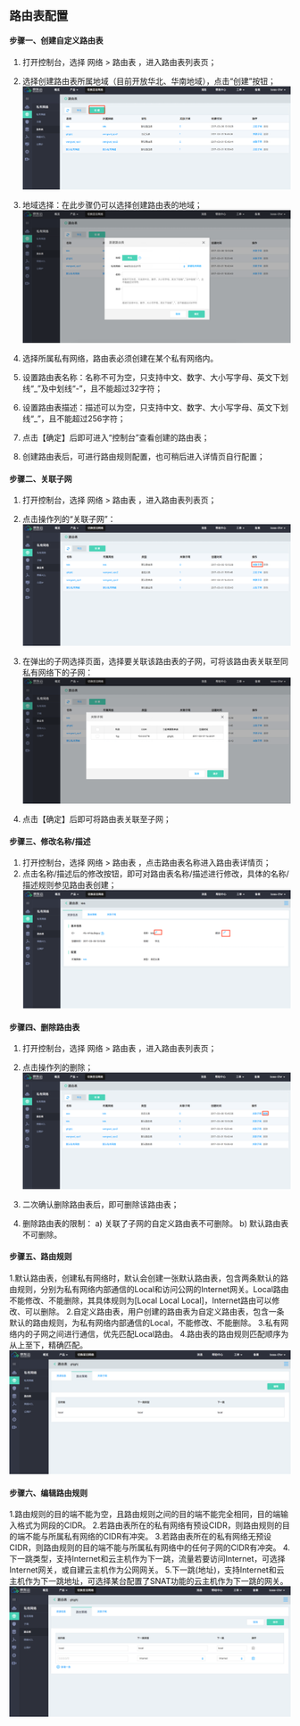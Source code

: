 ## **路由表配置**

#### **步骤一、创建自定义路由表**

1. 打开控制台，选择 网络 > 路由表 ，进入路由表列表页；
2. 选择创建路由表所属地域（目前开放华北、华南地域），点击“创建”按钮；
![](/image/Networking/Virtual-Private-Cloud/Operation-Guide/Route-Table-Configuration/Step1.png)

3. 地域选择：在此步骤仍可以选择创建路由表的地域；
![](/image/Networking/Virtual-Private-Cloud/Operation-Guide/Route-Table-Configuration/Step2.png)

4. 选择所属私有网络，路由表必须创建在某个私有网络内。
5. 设置路由表名称：名称不可为空，只支持中文、数字、大小写字母、英文下划线“_”及中划线“-”，且不能超过32字符；
6. 设置路由表描述：描述可以为空，只支持中文、数字、大小写字母、英文下划线“_”，且不能超过256字符；
7. 点击【确定】后即可进入“控制台”查看创建的路由表；
8. 创建路由表后，可进行路由规则配置，也可稍后进入详情页自行配置；

#### **步骤二、关联子网**

1. 打开控制台，选择 网络 > 路由表 ，进入路由表列表页；
2. 点击操作列的“关联子网”：
![](/image/Networking/Virtual-Private-Cloud/Operation-Guide/Route-Table-Configuration/Step3.png)

3. 在弹出的子网选择页面，选择要关联该路由表的子网，可将该路由表关联至同私有网络下的子网：
![](/image/Networking/Virtual-Private-Cloud/Operation-Guide/Route-Table-Configuration/Step4.png)

4. 点击【确定】后即可将路由表关联至子网；


#### **步骤三、修改名称/描述**

   1. 打开控制台，选择 网络 > 路由表 ，点击路由表名称进入路由表详情页；
   2. 点击名称/描述后的修改按钮，即可对路由表名称/描述进行修改，具体的名称/描述规则参见路由表创建；
![](/image/Networking/Virtual-Private-Cloud/Operation-Guide/Route-Table-Configuration/Step5.png)



#### **步骤四、删除路由表**

1. 打开控制台，选择 网络 > 路由表 ，进入路由表列表页；
2. 点击操作列的删除；
![](/image/Networking/Virtual-Private-Cloud/Operation-Guide/Route-Table-Configuration/Step6.png)

3. 二次确认删除路由表后，即可删除该路由表；
4. 删除路由表的限制：
    a) 关联了子网的自定义路由表不可删除。
    b) 默认路由表不可删除。



#### **步骤五、路由规则**

1.默认路由表，创建私有网络时，默认会创建一张默认路由表，包含两条默认的路由规则，分别为私有网络内部通信的Local和访问公网的Internet网关。Local路由不能修改、不能删除，其具体规则为[Local Local Local]，Internet路由可以修改、可以删除。
2.自定义路由表，用户创建的路由表为自定义路由表，包含一条默认的路由规则，为私有网络内部通信的Local，不能修改、不能删除。
3.私有网络内的子网之间进行通信，优先匹配Local路由。
4.路由表的路由规则匹配顺序为从上至下，精确匹配。
![](/image/Networking/Virtual-Private-Cloud/Operation-Guide/Route-Table-Configuration/Step7.png)




#### **步骤六、编辑路由规则**

1.路由规则的目的端不能为空，且路由规则之间的目的端不能完全相同，目的端输入格式为网段的CIDR。
2.若路由表所在的私有网络有预设CIDR，则路由规则的目的端不能与所属私有网络的CIDR有冲突。
3.若路由表所在的私有网络无预设CIDR，则路由规则的目的端不能与所属私有网络中的任何子网的CIDR有冲突。
4.下一跳类型，支持Internet和云主机作为下一跳，流量若要访问Internet，可选择Internet网关，或自建云主机作为公网网关。
5.下一跳(地址)，支持Internet和云主机作为下一跳地址，可选择某台配置了SNAT功能的云主机作为下一跳的网关。
![](/image/Networking/Virtual-Private-Cloud/Operation-Guide/Route-Table-Configuration/Step8.png)